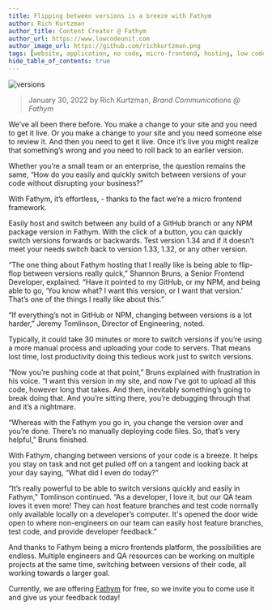 ```yaml
---
title: Flipping between versions is a breeze with Fathym
author: Rich Kurtzman
author_title: Content Creator @ Fathym
author_url: https://www.lowcodeunit.com
author_image_url: https://github.com/richkurtzman.png
tags: [website, application, no code, micro-frontend, hosting, low code]
hide_table_of_contents: true
---
```


![versions](https://www.fathym.com/img/versions.jpeg)
> January 30, 2022 by Rich Kurtzman, _Brand Communications @ Fathym_

We’ve all been there before. You make a change to your site and you need to get it live. Or you make a change to your site and you need someone else to review it. And then you need to get it live. Once it’s live you might realize that something’s wrong and you need to roll back to an earlier version.  

Whether you’re a small team or an enterprise, the question remains the same, “How do you easily and quickly switch between versions of your code without disrupting your business?” 

With Fathym, it’s effortless, - thanks to the fact we’re a micro frontend framework.  

Easily host and switch between any build of a GitHub branch or any NPM package version in Fathym. With the click of a button, you can quickly switch versions forwards or backwards. Test version 1.34 and if it doesn’t meet your needs switch back to version 1.33, 1.32, or any other version. 

“The one thing about Fathym hosting that I really like is being able to flip-flop between versions really quick,” Shannon Bruns, a Senior Frontend Developer, explained. “Have it pointed to my GitHub, or my NPM, and being able to go, ‘You know what? I want this version, or I want that version.’ That’s one of the things I really like about this.”  

“If everything’s not in GitHub or NPM, changing between versions is a lot harder,” Jeremy Tomlinson, Director of Engineering, noted.  

Typically, it could take 30 minutes or more to switch versions if you’re using a more manual process and uploading your code to servers. That means lost time, lost productivity doing this tedious work just to switch versions.  

“Now you’re pushing code at that point,” Bruns explained with frustration in his voice. “I want this version in my site, and now I’ve got to upload all this code, however long that takes. And then, inevitably something’s going to break doing that. And you’re sitting there, you’re debugging through that and it’s a nightmare.  

“Whereas with the Fathym you go in, you change the version over and you’re done. There’s no manually deploying code files. So, that’s very helpful,” Bruns finished. 

With Fathym, changing between versions of your code is a breeze. It helps you stay on task and not get pulled off on a tangent and looking back at your day saying, “What did I even do today?” 

“It’s really powerful to be able to switch versions quickly and easily in Fathym,” Tomlinson continued. “As a developer, I love it, but our QA team loves it even more! They can host feature branches and test code normally only available locally on a developer’s computer. It's opened the door wide open to where non-engineers on our team can easily host feature branches, test code, and provide developer feedback.” 

And thanks to Fathym being a micro frontends platform,  the possibilities are endless. Multiple engineers and QA resources  can be working on multiple projects at the same time, switching between versions of their code, all working towards a larger goal.  

Currently, we are offering [Fathym](https://www.fathym.com/dashboard) for free, so we invite you to come use it and give us your feedback today! 